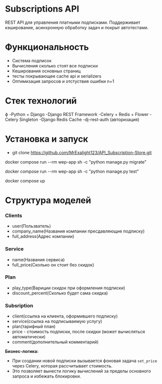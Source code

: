 # Subscriptions API

REST API для управления платными подписками. Поддерживает кэширование, асинхронную обработку задач и покрыт автотестами.

# Функциональность
- Система подписок
- Вычисления сколько стоят все подписки
- Кеширования основных страниц
- тесты покрывающее cache api и serializers
- Оптимизация запросов и отстуствия ошибки n+1

# Стек технологий
ф
-Python + Django
-Django REST Framework
-Celery + Redis + Flower
-Celery Singleton
-Django Redis Cache
-dj-rest-auth (авторизация)

# Установка и запуск

- git clone https://github.com/MrExalight123/API_Subscription-Store.git

docker compose run --rm  wep-app sh -c  "python manage.py migrate"

docker compose run --rm  wep-app sh -c  "python manage.py test"

docker compose up

# Структура моделей

### Clients
- user(Пользватель)
- company_name(Названия компании пресдавляющие подписку)
- full_address(Адрес компании)

### Service
- name(Названия сервиса)
- full_price(Сколько он стоит без скидок)

### Plan
- play_type(Вариции скидок при оформления подписки)
- discount_percent(Сколько будет сама скидка)

### Subsription
- client(ссылка на клиента, оформившего подписку)
- service(ссылка на подписываемую услугу)
- plan(тарифный план)
- price - стоимость подписки, после скидки (может вычисляться автоматически)
- comment(дополнительный комментарий)

**Бизнес-логика:**
- При создании новой подписки вызывается фоновая задача `set_price` через Celery, которая рассчитывает стоимость.
- Это позволяет вынести логику вычислений за пределы основного запроса и избежать блокировки.
